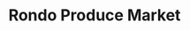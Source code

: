 ---
title: "Rondo Produce Market"
url: /sterling-heights/rondo-produce-market/
shop: convenience
---